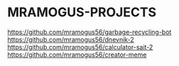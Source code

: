 # MRAMOGUS-PROJECTS
https://github.com/mramogus56/garbage-recycling-bot
https://github.com/mramogus56/dnevnik-2
https://github.com/mramogus56/calculator-sait-2
https://github.com/mramogus56/creator-meme
